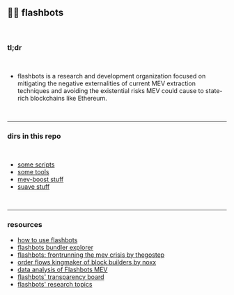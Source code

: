 ## 🤖🔪 flashbots

<br>

### tl;dr

<br>

* flashbots is a research and development organization focused on mitigating the negative externalities of current MEV extraction techniques and avoiding the existential risks MEV could cause to state-rich blockchains like Ethereum.


<br>

----

### dirs in this repo

<br>

* [some scripts](scripts)
* [some tools](tools)
* [mev-boost stuff](mev-boost)
* [suave stuff](suave)





<br>

---

### resources

- [how to use flashbots](https://cryptomarketpool.com/how-to-use-flashbots/)
- [flashbots bundler explorer](https://flashbots-explorer.marto.lol/)
- [flashbots: frontrunning the mev crisis by thegostep](https://ethresear.ch/t/flashbots-frontrunning-the-mev-crisis/8251)
- [order flows kingmaker of block builders by noxx](https://noxx.substack.com/p/order-flows-kingmaker-of-the-block)
- [data analysis of Flashbots MEV](https://github.com/ivanmolto/mev-flashbots-unleashed)
- [flashbots' transparency board](https://transparency.flashbots.net/)
- [flashbots' research topics](https://github.com/flashbots/mev-research)


